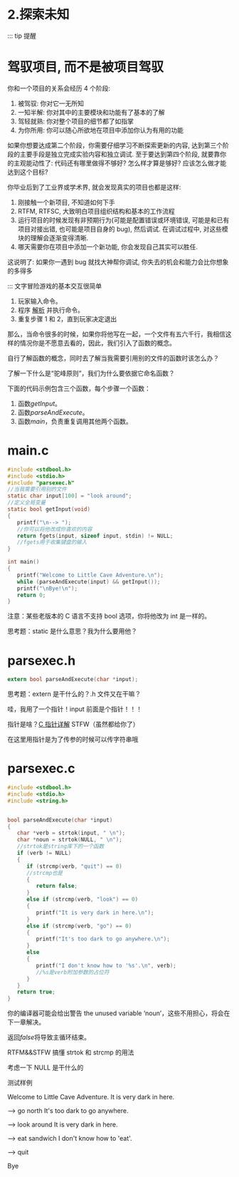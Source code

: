 # 2.探索未知

::: tip 提醒

# <strong> 驾驭项目, 而不是被项目驾驭</strong>

你和一个项目的关系会经历 4 个阶段:

1. 被驾驭: 你对它一无所知
2. 一知半解: 你对其中的主要模块和功能有了基本的了解
3. 驾轻就熟: 你对整个项目的细节都了如指掌
4. 为你所用: 你可以随心所欲地在项目中添加你认为有用的功能

如果你想要达成第二个阶段，你需要仔细学习不断探索更新的内容, 达到第三个阶段的主要手段是独立完成实验内容和独立调试. 至于要达到第四个阶段, 就要靠你的主观能动性了: 代码还有哪里做得不够好? 怎么样才算是够好? 应该怎么做才能达到这个目标?

你毕业后到了工业界或学术界, 就会发现真实的项目也都是这样:

1. 刚接触一个新项目, 不知道如何下手
2. RTFM, RTFSC, 大致明白项目组织结构和基本的工作流程
3. 运行项目的时候发现有非预期行为(可能是配置错误或环境错误, 可能是和已有项目对接出错, 也可能是项目自身的 bug), 然后调试. 在调试过程中, 对这些模块的理解会逐渐变得清晰.
4. 哪天需要你在项目中添加一个新功能, 你会发现自己其实可以胜任.

这说明了: 如果你一遇到 bug 就找大神帮你调试, 你失去的机会和能力会比你想象的多得多

:::
文字冒险游戏的基本交互很简单

1. 玩家输入命令。
2. 程序 [解析](http://en.wikipedia.org/wiki/Parsing) 并执行命令。
3. 重复步骤 1 和 2，直到玩家决定退出

那么，当命令很多的时候，如果你将他写在一起，一个文件有五六千行，我相信这样的情况你是不愿意去看的，因此，我们引入了函数的概念。

自行了解函数的概念，同时去了解当我需要引用别的文件的函数时该怎么办？

了解一下什么是“驼峰原则”，我们为什么要依据它命名函数？

下面的代码示例包含三个函数，每个步骤一个函数：

1. 函数<em>getInput</em>。
2. 函数<em>parseAndExecute</em>。
3. 函数<em>main</em>，负责重复调用其他两个函数。

# main.c

```c
#include <stdbool.h>
#include <stdio.h>
#include "parsexec.h"
//当我需要引用别的文件
static char input[100] = "look around";
//定义全局变量
static bool getInput(void)
{
   printf("\n--> ");
   //你可以将他改成你喜欢的内容
   return fgets(input, sizeof input, stdin) != NULL;
   //fgets用于收集键盘的输入
}

int main()
{
   printf("Welcome to Little Cave Adventure.\n");
   while (parseAndExecute(input) && getInput());
   printf("\nBye!\n");
   return 0;
}
```

注意：某些老版本的 C 语言不支持 bool 选项，你将他改为 int 是一样的。

思考题：static 是什么意思？我为什么要用他？

# <strong>parsexec.h</strong>

```c
extern bool parseAndExecute(char *input);
```

思考题：extern 是干什么的？.h 文件又在干嘛？

哇，我用了一个指针！input 前面是个指针！！！

指针是啥？[C 指针详解](https://www.runoob.com/w3cnote/c-pointer-detail.html) STFW（虽然都给你了）

在这里用指针是为了传参的时候可以传字符串哦

# <strong>parsexec.c</strong>

```c
#include <stdbool.h>
#include <stdio.h>
#include <string.h>


bool parseAndExecute(char *input)
{
   char *verb = strtok(input, " \n");
   char *noun = strtok(NULL, " \n");
   //strtok是string库下的一个函数
   if (verb != NULL)
   {
      if (strcmp(verb, "quit") == 0)
      //strcmp也是
      {
         return false;
      }
      else if (strcmp(verb, "look") == 0)
      {
         printf("It is very dark in here.\n");
      }
      else if (strcmp(verb, "go") == 0)
      {
         printf("It's too dark to go anywhere.\n");
      }
      else
      {
         printf("I don't know how to '%s'.\n", verb);
         //%s是verb附加参数的占位符
      }
   }
   return true;
}
```

你的编译器可能会给出警告 the unused variable ‘noun’，这些不用担心，将会在下一章解决。

返回<em>false</em>将导致主循环结束。

RTFM&&STFW 搞懂 strtok 和 strcmp 的用法

考虑一下 NULL 是干什么的

测试样例

Welcome to Little Cave Adventure.
It is very dark in here.

--> go north
It's too dark to go anywhere.

--> look around
It is very dark in here.

--> eat sandwich
I don't know how to 'eat'.

--> quit

Bye
